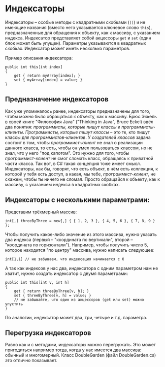 ﻿# Индексаторы

Индексаторы – особые методы с квадратными скобками (`[]`) и не имеющие названия (вместо него указывается ключевое слово `this`), предназначенные для обращения к объекту, как к массиву, с указанием индекса. Индексатор представляет собой акцессоры `get` и `set` (один блок может быть упущен). Параметры указываются в квадратных скобках. Индексатор может иметь несколько параметров.

Пример описания индексатора:

    public int this[int index]
    {
        get { return myArray[index]; }
        set { myArray[index] = value; }
    }

## Предназначение индексаторов

Как уже упоминалось ранее, индексаторы предназначены для того, чтобы можно было обращаться к объекту, как к массиву. Брюс Эккель в своей книге "Философия Java" ("Thinking in Java", Bruce Eckel) ввёл два понятия: *программисты, которые пишут классы* и *программисты-клиенты*. *Программисты, которые пишут классы* – это те, кто пишут классы для *программистов-клиентов*. У *создателей классов* задача состоит в том, чтобы *программист-клиент* не знал о реализации данного класса, то есть, чтобы он умел пользоваться классом, но не знал, что у него "под капотом". Это нужно для того, чтобы *программист-клиент* не смог сломать класс, обращаясь к приватной части класса. Так вот, в C# такая концепция тоже имеет смысл. Индексаторы, как бы, говорят, что есть объект, в нём есть коллекция, к которой у тебя есть доступ, а какая, мы тебе, *программист-клиент*, не скажем, чтобы ты ничего не сломал. Просто обращайся к объекту, как к массиву, с указанием индекса в квадратных скобках.

## Индексаторы с несколькими параметрами:

Представим трёхмерный массив:

	int[,] threeByThree = new[,] { { 1, 2, 3 }, { 4, 5, 6 }, { 7, 8, 9 } };

Чтобы получить какое-либо значение из этого массива, нужно указать два индекса (первый – "координата по вертикали", второй – "координата по горизонтали"). Например, чтобы получить число 5, которое находится "по центру" массива, нужно написать следующее:
	
	int[1,1] // не забываем, что индексация начинается с 0

А так как индексов у нас два, индексатора с одним параметром нам не хватит, нужно создать индексатор с двумя параметрами:

	public int this[int v, int h]
	{
		get { return threeByThree[v, h]; }
		set { threeByThree[v, h] = value; }
		// не забывайте, что один из акцессоров (get или set) можно упустить
	}

По аналогии, индексатор может два, три, четыре и т.д. параметра.

## Перегрузка индексаторов

Равно как и с методами, индексаторы можно перегружать. Это может пригодиться например тогда, когда у нас имеется два массива: обычный и многомерный. Класс DoubleGarden (файл DoubleGarden.cs) это отлично показывает.
